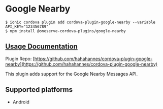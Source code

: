 # Google Nearby

```text
$ ionic cordova plugin add cordova-plugin-google-nearby --variable API_KEY="123456789"
$ npm install @oneserve-cordova-plugins/google-nearby
```

## [Usage Documentation](https://oneserve.gitbook.io/oneserve-cordova-plugins/plugins/google-nearby/)

Plugin Repo: [https://github.com/hahahannes/cordova-plugin-google-nearby](https://github.com/hahahannes/cordova-plugin-google-nearby)

This plugin adds support for the Google Nearby Messages API.

## Supported platforms

* Android

